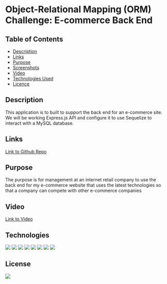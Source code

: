 # Object-Relational Mapping (ORM) Challenge: E-commerce Back End

## Table of Contents

* [Description](#description)
* [Links](#links)
* [Purpose](#purpose)
* [Screenshots](#screenshots)
* [Video](#video)
* [Technologies Used](#technologies)
* [Licence](#license)


## Description

This application is to built to support the back end for an e-commerce site. We will be working Express.js API and configure it to use Sequelize to interact with a MySQL database.
## Links
<a href="https://github.com/ColumbiaCoding/coercecommerce.git">Link to Github Repo</a>


## Purpose

The purpose is for management at an internet retail company to use the back end for my e-commerce website that uses the latest technologies so that a company can compete with other e-commerce companies

## Video

<a href="https://drive.google.com/file/d/1ulz64B71LYyMOMjB-HNPGjYDO1whG1mF/view">Link to Video</a>


## Technologies

<img src="https://img.shields.io/badge/Built%20with-HTML5-blue">

<img src="https://img.shields.io/badge/Built%20with-CSS3-blue">

<img src="https://img.shields.io/badge/Built%20with-Javascript-blue">

<img src="https://img.shields.io/badge/Built%20with-Node-blue">

<img src="https://img.shields.io/badge/Built%20with-Express-blue">

<img src="https://img.shields.io/badge/Built%20with-MySQL2-blue">

<img src="https://img.shields.io/badge/Built%20with-Sequelize-blue">

<img src="https://img.shields.io/badge/Built%20with-bcrypt-blue">



## License

<img src="https://img.shields.io/badge/license-MIT-blue">

